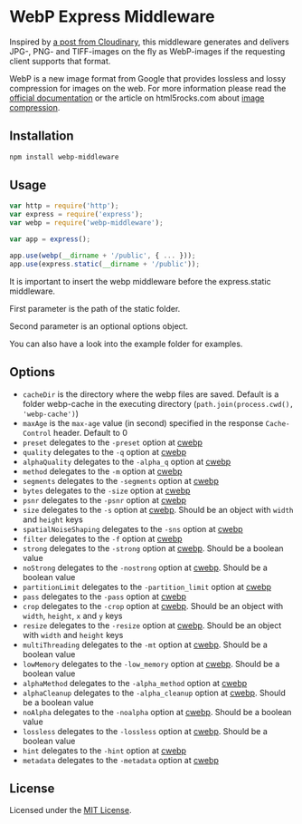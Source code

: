 # WebP Express Middleware

Inspired by [a post from Cloudinary](http://cloudinary.com/blog/transparent_webp_format_cdn_delivery_based_on_visitors_browsers), this middleware generates and delivers JPG-, PNG- and TIFF-images on the fly as WebP-images if the requesting client supports that format.

WebP is a new image format from Google that provides lossless and lossy compression for images on the web. For more information please read the [official documentation](https://developers.google.com/speed/webp/) or the article on html5rocks.com about [image compression](http://www.html5rocks.com/en/tutorials/speed/img-compression/).

## Installation

``` bash
npm install webp-middleware
```

## Usage

``` javascript
var http = require('http');
var express = require('express');
var webp = require('webp-middleware');

var app = express();

app.use(webp(__dirname + '/public', { ... }));
app.use(express.static(__dirname + '/public'));
```

It is important to insert the webp middleware before the express.static middleware.

First parameter is the path of the static folder.

Second parameter is an optional options object.

You can also have a look into the example folder for examples.

## Options

* ``cacheDir`` is the directory where the webp files are saved. Default is a folder webp-cache in the executing directory (``path.join(process.cwd(), 'webp-cache')``)
* ``maxAge`` is the ``max-age`` value (in second) specified in the response ``Cache-Control`` header. Default to 0
* ``preset`` delegates to the ``-preset`` option at [cwebp]
* ``quality`` delegates to the ``-q`` option at [cwebp]
* ``alphaQuality`` delegates to the ``-alpha_q`` option at [cwebp]
* ``method`` delegates to the ``-m`` option at [cwebp]
* ``segments`` delegates to the ``-segments`` option at [cwebp]
* ``bytes`` delegates to the ``-size`` option at [cwebp]
* ``psnr`` delegates to the ``-psnr`` option at [cwebp]
* ``size`` delegates to the ``-s`` option at [cwebp]. Should be an object with ``width`` and ``height`` keys
* ``spatialNoiseShaping`` delegates to the ``-sns`` option at [cwebp]
* ``filter`` delegates to the ``-f`` option at [cwebp]
* ``strong`` delegates to the ``-strong`` option at [cwebp]. Should be a boolean value
* ``noStrong`` delegates to the ``-nostrong`` option at [cwebp]. Should be a boolean value
* ``partitionLimit`` delegates to the ``-partition_limit`` option at [cwebp]
* ``pass`` delegates to the ``-pass`` option at [cwebp]
* ``crop`` delegates to the ``-crop`` option at [cwebp]. Should be an object with ``width``, ``height``, ``x`` and ``y`` keys
* ``resize`` delegates to the ``-resize`` option at [cwebp]. Should be an object with ``width`` and ``height`` keys
* ``multiThreading`` delegates to the ``-mt`` option at [cwebp]. Should be a boolean value
* ``lowMemory`` delegates to the ``-low_memory`` option at [cwebp]. Should be a boolean value
* ``alphaMethod`` delegates to the ``-alpha_method`` option at [cwebp]
* ``alphaCleanup`` delegates to the ``-alpha_cleanup`` option at [cwebp]. Should be a boolean value
* ``noAlpha`` delegates to the ``-noalpha`` option at [cwebp]. Should be a boolean value
* ``lossless`` delegates to the ``-lossless`` option at [cwebp]. Should be a boolean value
* ``hint`` delegates to the ``-hint`` option at [cwebp]
* ``metadata`` delegates to the ``-metadata`` option at [cwebp]


## License

Licensed under the [MIT License](http://www.opensource.org/licenses/mit-license.php).

[cwebp]: https://developers.google.com/speed/webp/docs/cwebp